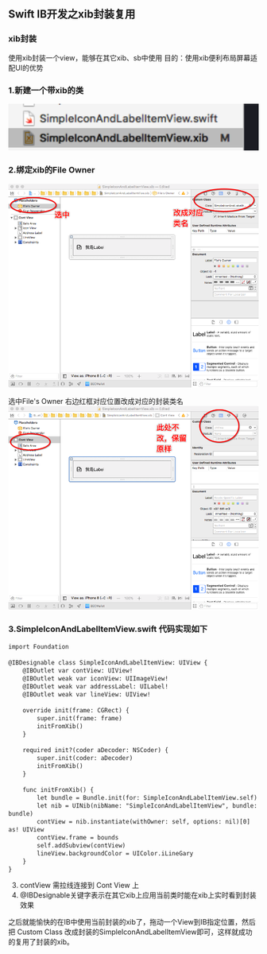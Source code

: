 ## Swift IB开发之xib封装复用

### xib封装
使用xib封装一个view，能够在其它xib、sb中使用
目的：使用xib便利布局屏幕适配UI的优势

### 1.新建一个带xib的类
![](0.png)

### 2.绑定xib的File Owner
![](1.png)

选中File's Owner 右边红框对应位置改成对应的封装类名
![](2.png)


### 3.SimpleIconAndLabelItemView.swift 代码实现如下

~~~
import Foundation

@IBDesignable class SimpleIconAndLabelItemView: UIView {
    @IBOutlet var contView: UIView!
    @IBOutlet weak var iconView: UIImageView!
    @IBOutlet weak var addressLabel: UILabel!
    @IBOutlet weak var lineView: UIView!
    
    override init(frame: CGRect) {
        super.init(frame: frame)
        initFromXib()
    }
    
    required init?(coder aDecoder: NSCoder) {
        super.init(coder: aDecoder)
        initFromXib()
    }
    
    func initFromXib() {
        let bundle = Bundle.init(for: SimpleIconAndLabelItemView.self)
        let nib = UINib(nibName: "SimpleIconAndLabelItemView", bundle: bundle)
        contView = nib.instantiate(withOwner: self, options: nil)[0] as! UIView
        contView.frame = bounds
        self.addSubview(contView)
        lineView.backgroundColor = UIColor.iLineGary
    }
}
~~~

3. contView 需拉线连接到 Cont View 上
4. @IBDesignable关键字表示在其它xib上应用当前类时能在xib上实时看到封装效果

之后就能愉快的在IB中使用当前封装的xib了，拖动一个View到IB指定位置，然后把
Custom Class 改成封装的SimpleIconAndLabelItemView即可，这样就成功的复用了封装的xib。

